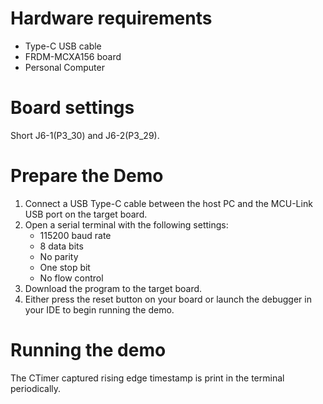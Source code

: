 Hardware requirements
=====================
- Type-C USB cable
- FRDM-MCXA156 board
- Personal Computer

Board settings
============
Short J6-1(P3_30) and J6-2(P3_29).

Prepare the Demo
===============
1.  Connect a USB Type-C cable between the host PC and the MCU-Link USB port on the target board.
2.  Open a serial terminal with the following settings:
    - 115200 baud rate
    - 8 data bits
    - No parity
    - One stop bit
    - No flow control
3.  Download the program to the target board.
4.  Either press the reset button on your board or launch the debugger in your IDE to begin running the demo.

Running the demo
================
The CTimer captured rising edge timestamp is print in the terminal periodically.
